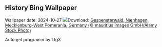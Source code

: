 ## History Bing Wallpaper
Wallpaper date: 2024-10-27
![](https://www.bing.com/th?id=OHR.GhostForest_EN-CA5302994217_UHD.jpg&w=1000)Download: [Gespensterwald, Nienhagen, Mecklenburg-West Pomerania, Germany (© mauritius images GmbH/Alamy Stock Photo)](https://www.bing.com/th?id=OHR.GhostForest_EN-CA5302994217_UHD.jpg)

Auto get programm by LtgX
